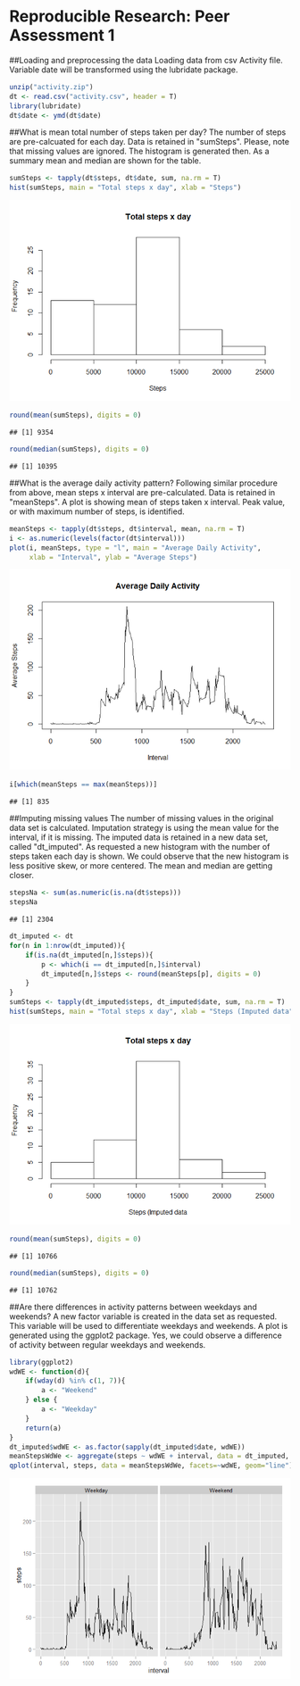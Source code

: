 # Reproducible Research: Peer Assessment 1

##Loading and preprocessing the data
Loading data from csv Activity file. Variable date will be transformed using the lubridate
package.


```r
unzip("activity.zip")
dt <- read.csv("activity.csv", header = T)
library(lubridate)
dt$date <- ymd(dt$date)
```

##What is mean total number of steps taken per day?
The number of steps are pre-calcuated for each day. Data is retained in "sumSteps".
Please, note that missing values are ignored. The histogram is generated then. 
As a summary mean and median are shown for the table.


```r
sumSteps <- tapply(dt$steps, dt$date, sum, na.rm = T)
hist(sumSteps, main = "Total steps x day", xlab = "Steps")
```

![](PA1_template_files/figure-html/unnamed-chunk-2-1.png) 

```r
round(mean(sumSteps), digits = 0)
```

```
## [1] 9354
```

```r
round(median(sumSteps), digits = 0)
```

```
## [1] 10395
```

##What is the average daily activity pattern?
Following similar procedure from above, mean steps x interval are pre-calculated.
Data is retained in "meanSteps". A plot is showing mean of steps taken x interval.
Peak value, or with maximum number of steps, is identified.


```r
meanSteps <- tapply(dt$steps, dt$interval, mean, na.rm = T)
i <- as.numeric(levels(factor(dt$interval)))
plot(i, meanSteps, type = "l", main = "Average Daily Activity", 
     xlab = "Interval", ylab = "Average Steps")
```

![](PA1_template_files/figure-html/unnamed-chunk-3-1.png) 

```r
i[which(meanSteps == max(meanSteps))]
```

```
## [1] 835
```

##Imputing missing values
The number of missing values in the original data set is calculated. Imputation
strategy is using the mean value for the interval, if it is missing. The imputed
data is retained in a new data set, called "dt_imputed". As requested a new 
histogram with the number of steps taken each day is shown. We could observe that
the new histogram is less positive skew, or more centered. The mean and median
are getting closer.



```r
stepsNa <- sum(as.numeric(is.na(dt$steps)))
stepsNa
```

```
## [1] 2304
```

```r
dt_imputed <- dt
for(n in 1:nrow(dt_imputed)){
    if(is.na(dt_imputed[n,]$steps)){
        p <- which(i == dt_imputed[n,]$interval)
        dt_imputed[n,]$steps <- round(meanSteps[p], digits = 0)
    }
}
sumSteps <- tapply(dt_imputed$steps, dt_imputed$date, sum, na.rm = T)
hist(sumSteps, main = "Total steps x day", xlab = "Steps (Imputed data")
```

![](PA1_template_files/figure-html/unnamed-chunk-4-1.png) 

```r
round(mean(sumSteps), digits = 0)
```

```
## [1] 10766
```

```r
round(median(sumSteps), digits = 0)
```

```
## [1] 10762
```

##Are there differences in activity patterns between weekdays and weekends?
A new factor variable is created in the data set as requested. This variable will
be used to differentiate weekdays and weekends. A plot is generated using the 
ggplot2 package. Yes, we could observe a difference of activity between regular
weekdays and weekends.


```r
library(ggplot2)
wdWE <- function(d){
    if(wday(d) %in% c(1, 7)){
        a <- "Weekend"
    } else {
        a <- "Weekday"
    }
    return(a)
}
dt_imputed$wdWE <- as.factor(sapply(dt_imputed$date, wdWE))
meanStepsWdWe <- aggregate(steps ~ wdWE + interval, data = dt_imputed, mean)
qplot(interval, steps, data = meanStepsWdWe, facets=~wdWE, geom="line")
```

![](PA1_template_files/figure-html/unnamed-chunk-5-1.png) 
